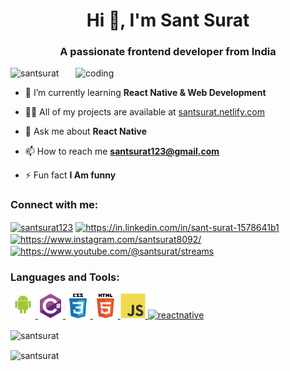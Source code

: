 <h1 align="center">Hi 👋, I'm Sant Surat</h1>
<h3 align="center">A passionate frontend developer from India</h3>
<img align="right" alt="coding" width="400"src="https://cdn.dribbble.com/users/926537/screenshots/4502924/python-2.gif">

<p align="left"> <img src="https://komarev.com/ghpvc/?username=santsurat&label=Profile%20views&color=0e75b6&style=flat" alt="santsurat" /> </p>

- 🌱 I’m currently learning **React Native & Web Development**

- 👨‍💻 All of my projects are available at [santsurat.netlify.com](https://santsurat.netlify.app/)

- 💬 Ask me about **React Native**

- 📫 How to reach me **santsurat123@gmail.com**

- ⚡ Fun fact **I Am funny**

<h3 align="left">Connect with me:</h3>
<p align="left">
<a href="https://twitter.com/santsurat123" target="blank"><img align="center" src="https://raw.githubusercontent.com/rahuldkjain/github-profile-readme-generator/master/src/images/icons/Social/twitter.svg" alt="santsurat123" height="30" width="40" /></a>
<a href="https://linkedin.com/in/https://in.linkedin.com/in/sant-surat-1578641b1" target="blank"><img align="center" src="https://raw.githubusercontent.com/rahuldkjain/github-profile-readme-generator/master/src/images/icons/Social/linked-in-alt.svg" alt="https://in.linkedin.com/in/sant-surat-1578641b1" height="30" width="40" /></a>
<a href="https://instagram.com/https://www.instagram.com/santsurat8092/" target="blank"><img align="center" src="https://raw.githubusercontent.com/rahuldkjain/github-profile-readme-generator/master/src/images/icons/Social/instagram.svg" alt="https://www.instagram.com/santsurat8092/" height="30" width="40" /></a>
<a href="https://www.youtube.com/c/https://www.youtube.com/@santsurat/streams" target="blank"><img align="center" src="https://raw.githubusercontent.com/rahuldkjain/github-profile-readme-generator/master/src/images/icons/Social/youtube.svg" alt="https://www.youtube.com/@santsurat/streams" height="30" width="40" /></a>
</p>

<h3 align="left">Languages and Tools:</h3>
<p align="left"> <a href="https://developer.android.com" target="_blank" rel="noreferrer"> <img src="https://raw.githubusercontent.com/devicons/devicon/master/icons/android/android-original-wordmark.svg" alt="android" width="40" height="40"/> </a> <a href="https://www.w3schools.com/cs/" target="_blank" rel="noreferrer"> <img src="https://raw.githubusercontent.com/devicons/devicon/master/icons/csharp/csharp-original.svg" alt="csharp" width="40" height="40"/> </a> <a href="https://www.w3schools.com/css/" target="_blank" rel="noreferrer"> <img src="https://raw.githubusercontent.com/devicons/devicon/master/icons/css3/css3-original-wordmark.svg" alt="css3" width="40" height="40"/> </a> <a href="https://www.w3.org/html/" target="_blank" rel="noreferrer"> <img src="https://raw.githubusercontent.com/devicons/devicon/master/icons/html5/html5-original-wordmark.svg" alt="html5" width="40" height="40"/> </a> <a href="https://developer.mozilla.org/en-US/docs/Web/JavaScript" target="_blank" rel="noreferrer"> <img src="https://raw.githubusercontent.com/devicons/devicon/master/icons/javascript/javascript-original.svg" alt="javascript" width="40" height="40"/> </a> <a href="https://reactnative.dev/" target="_blank" rel="noreferrer"> <img src="https://reactnative.dev/img/header_logo.svg" alt="reactnative" width="40" height="40"/> </a> </p>

<p><img align="center" src="https://github-readme-stats.vercel.app/api/top-langs?username=santsurat&show_icons=true&locale=en&layout=compact" alt="santsurat" /></p>

<p><img align="center" src="https://github-readme-streak-stats.herokuapp.com/?user=santsurat&" alt="santsurat" /></p>

